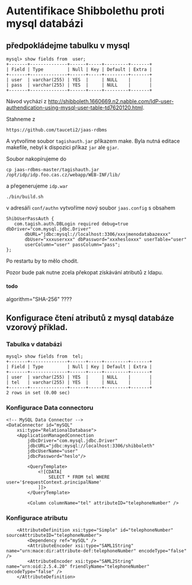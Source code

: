 # Autentifikace Shibbolethu proti mysql databázi

## předpokládejme tabulku v mysql

```
mysql> show fields from  user;
+-------+--------------+------+-----+---------+-------+
| Field | Type         | Null | Key | Default | Extra |
+-------+--------------+------+-----+---------+-------+
| user  | varchar(255) | YES  |     | NULL    |       |
| pass  | varchar(255) | YES  |     | NULL    |       |
+-------+--------------+------+-----+---------+-------+
```

Návod vychází z http://shibboleth.1660669.n2.nabble.com/IdP-user-authendication-using-mysql-user-table-td7620120.html.

Stahneme z 
```  
https://github.com/tauceti2/jaas-rdbms
```

A vytvoříme soubor `tagishauth.jar` příkazem make. Byla nutná editace makefile, nebyl k dispozici příkaz `jar` ale `gjar`.

Soubor nakopírujeme do 
```
cp jaas-rdbms-master/tagishauth.jar /opt/idp/idp.foo.cas.cz/webapp/WEB-INF/lib/
```
a přegenerujeme `idp.war`
```
./bin/build.sh
```

v adresáři `conf/authn` vytvoříme nový soubor `jaas.config` s obsahem
```
ShibUserPassAuth {
   com.tagish.auth.DBLogin required debug=true dbDriver="com.mysql.jdbc.Driver"
       dbURL="jdbc:mysql://localhost:3306/xxxjmenodatabazexxx"
       dbUser="xxxuserxxx" dbPassword="xxxhesloxxx" userTable="user"
       userColumn="user" passColumn="pass";
};
```
Po restartu by to mělo chodit.

Pozor bude pak nutne zcela překopat získávání atributů z ldapu.

#### todo

algorithm="SHA-256" ????


## Konfigurace čtení atributů z mysql databáze vzorový příklad.
### Tabulka v databázi
```
mysql> show fields from  tel;
+-------+--------------+------+-----+---------+-------+
| Field | Type         | Null | Key | Default | Extra |
+-------+--------------+------+-----+---------+-------+
| user  | varchar(255) | YES  |     | NULL    |       |
| tel   | varchar(255) | YES  |     | NULL    |       |
+-------+--------------+------+-----+---------+-------+
2 rows in set (0.00 sec)
```

### Konfigurace Data connectoru
```
<!-- MySQL Data Connector -->
<DataConnector id="mySQL"
    xsi:type="RelationalDatabase">
    <ApplicationManagedConnection
        jdbcDriver="com.mysql.jdbc.Driver"
        jdbcURL="jdbc:mysql://localhost:3306/shibboleth"
        jdbcUserName="user"
        jdbcPassword="heslo"/>

        <QueryTemplate>
            <![CDATA[
                SELECT * FROM tel WHERE user='$requestContext.principalName'
            ]]>
        </QueryTemplate>

        <Column columnName="tel" attributeID="telephoneNumber" />
```
### Konfigurace atributu
```
    <AttributeDefinition xsi:type="Simple" id="telephoneNumber" sourceAttributeID="telephoneNumber">
        <Dependency ref="mySQL" />
        <AttributeEncoder xsi:type="SAML1String" name="urn:mace:dir:attribute-def:telephoneNumber" encodeType="false" />
        <AttributeEncoder xsi:type="SAML2String" name="urn:oid:2.5.4.20" friendlyName="telephoneNumber" encodeType="false" />
    </AttributeDefinition>
```



